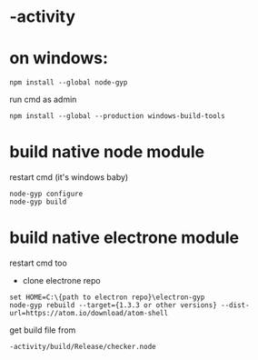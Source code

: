 # -activity 

# on windows:
```
npm install --global node-gyp
```
run cmd as admin
```
npm install --global --production windows-build-tools
```

# build native node module
restart cmd (it's windows baby) 
```
node-gyp configure
node-gyp build
```

# build native electrone module
restart cmd too
- clone electrone repo
```
set HOME=C:\{path to electron repo}\electron-gyp 
node-gyp rebuild --target={1.3.3 or other versions} --dist-url=https://atom.io/download/atom-shell
```
get build file from
```
-activity/build/Release/checker.node
```

